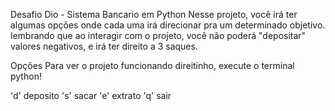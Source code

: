 Desafio Dio - Sistema Bancario em Python
Nesse projeto, você irá ter algumas opções onde cada uma irá direcionar pra um determinado objetivo. lembrando que ao interagir com o projeto, você não poderá "depositar" valores negativos, e irá ter direito a 3 saques.

Opções
Para ver o projeto funcionando direitinho, execute o terminal python!

  'd' deposito
  's' sacar
  'e' extrato
  'q' sair
